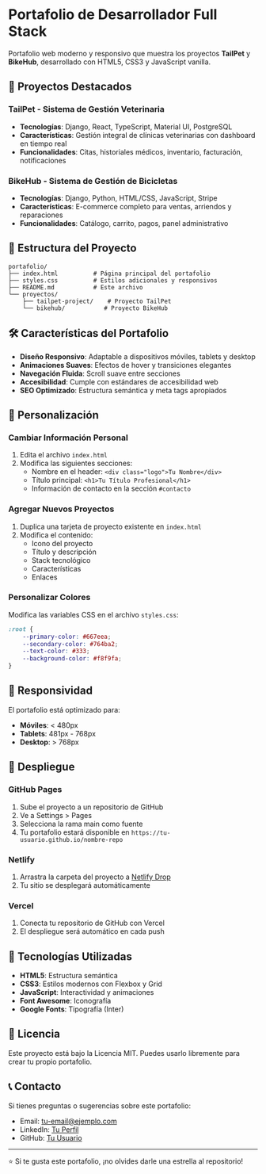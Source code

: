 # Portafolio de Desarrollador Full Stack

Portafolio web moderno y responsivo que muestra los proyectos **TailPet** y **BikeHub**, desarrollado con HTML5, CSS3 y JavaScript vanilla.

## 🚀 Proyectos Destacados

### TailPet - Sistema de Gestión Veterinaria
- **Tecnologías**: Django, React, TypeScript, Material UI, PostgreSQL
- **Características**: Gestión integral de clínicas veterinarias con dashboard en tiempo real
- **Funcionalidades**: Citas, historiales médicos, inventario, facturación, notificaciones

### BikeHub - Sistema de Gestión de Bicicletas
- **Tecnologías**: Django, Python, HTML/CSS, JavaScript, Stripe
- **Características**: E-commerce completo para ventas, arriendos y reparaciones
- **Funcionalidades**: Catálogo, carrito, pagos, panel administrativo

## 📁 Estructura del Proyecto

```
portafolio/
├── index.html          # Página principal del portafolio
├── styles.css          # Estilos adicionales y responsivos
├── README.md           # Este archivo
└── proyectos/
    ├── tailpet-project/    # Proyecto TailPet
    └── bikehub/           # Proyecto BikeHub
```

## 🛠️ Características del Portafolio

- **Diseño Responsivo**: Adaptable a dispositivos móviles, tablets y desktop
- **Animaciones Suaves**: Efectos de hover y transiciones elegantes
- **Navegación Fluida**: Scroll suave entre secciones
- **Accesibilidad**: Cumple con estándares de accesibilidad web
- **SEO Optimizado**: Estructura semántica y meta tags apropiados

## 🎨 Personalización

### Cambiar Información Personal
1. Edita el archivo `index.html`
2. Modifica las siguientes secciones:
   - Nombre en el header: `<div class="logo">Tu Nombre</div>`
   - Título principal: `<h1>Tu Título Profesional</h1>`
   - Información de contacto en la sección `#contacto`

### Agregar Nuevos Proyectos
1. Duplica una tarjeta de proyecto existente en `index.html`
2. Modifica el contenido:
   - Icono del proyecto
   - Título y descripción
   - Stack tecnológico
   - Características
   - Enlaces

### Personalizar Colores
Modifica las variables CSS en el archivo `styles.css`:
```css
:root {
    --primary-color: #667eea;
    --secondary-color: #764ba2;
    --text-color: #333;
    --background-color: #f8f9fa;
}
```

## 📱 Responsividad

El portafolio está optimizado para:
- **Móviles**: < 480px
- **Tablets**: 481px - 768px
- **Desktop**: > 768px

## 🚀 Despliegue

### GitHub Pages
1. Sube el proyecto a un repositorio de GitHub
2. Ve a Settings > Pages
3. Selecciona la rama main como fuente
4. Tu portafolio estará disponible en `https://tu-usuario.github.io/nombre-repo`

### Netlify
1. Arrastra la carpeta del proyecto a [Netlify Drop](https://app.netlify.com/drop)
2. Tu sitio se desplegará automáticamente

### Vercel
1. Conecta tu repositorio de GitHub con Vercel
2. El despliegue será automático en cada push

## 🔧 Tecnologías Utilizadas

- **HTML5**: Estructura semántica
- **CSS3**: Estilos modernos con Flexbox y Grid
- **JavaScript**: Interactividad y animaciones
- **Font Awesome**: Iconografía
- **Google Fonts**: Tipografía (Inter)

## 📄 Licencia

Este proyecto está bajo la Licencia MIT. Puedes usarlo libremente para crear tu propio portafolio.

## 📞 Contacto

Si tienes preguntas o sugerencias sobre este portafolio:
- Email: tu-email@ejemplo.com
- LinkedIn: [Tu Perfil](https://linkedin.com/in/tu-perfil)
- GitHub: [Tu Usuario](https://github.com/tu-usuario)

---

⭐ Si te gusta este portafolio, ¡no olvides darle una estrella al repositorio!